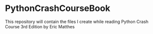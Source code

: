 # PythonCrashCourseBook
This repository will contain the files I create while reading Python Crash Course 3rd Edition by Eric Matthes
